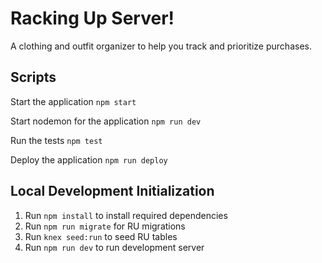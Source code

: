 # Racking Up Server!

A clothing and outfit organizer to help you track and prioritize purchases.

## Scripts

Start the application `npm start`

Start nodemon for the application `npm run dev`

Run the tests `npm test`

Deploy the application `npm run deploy`

## Local Development Initialization

1. Run `npm install` to install required dependencies
2. Run `npm run migrate` for RU migrations
3. Run `knex seed:run` to seed RU tables
4. Run `npm run dev` to run development server